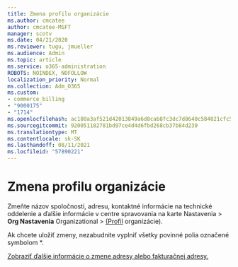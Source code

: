 ```yaml
---
title: Zmena profilu organizácie
ms.author: cmcatee
author: cmcatee-MSFT
manager: scotv
ms.date: 04/21/2020
ms.reviewer: tugu, jmueller
ms.audience: Admin
ms.topic: article
ms.service: o365-administration
ROBOTS: NOINDEX, NOFOLLOW
localization_priority: Normal
ms.collection: Adm_O365
ms.custom:
- commerce_billing
- "9000175"
- "1714"
ms.openlocfilehash: ac180a3af521d42013849a6d8cab8fc3dc7d8640c584021cfc5618a688f73b59
ms.sourcegitcommit: 920051182781bd97ce4d4d6fbd268cb37b84d239
ms.translationtype: MT
ms.contentlocale: sk-SK
ms.lasthandoff: 08/11/2021
ms.locfileid: "57890221"
---
```

# <a name="change-organization-profile"></a>Zmena profilu organizácie

Zmeňte názov spoločnosti, adresu, kontaktné informácie na technické oddelenie a ďalšie informácie v centre spravovania na karte Nastavenia  >  **Org Nastavenia** Organizational  >  [(Profil](https://admin.microsoft.com/AdminPortal/Home#/Settings/OrganizationProfile/:/Settings/L1/OrganizationInformation) organizácie).

Ak chcete uložiť zmeny, nezabudnite vyplniť všetky povinné polia označené symbolom *.

[Zobraziť ďalšie informácie o zmene adresy alebo fakturačnej adresy.](https://docs.microsoft.com/microsoft-365/admin/manage/change-address-contact-and-more)
